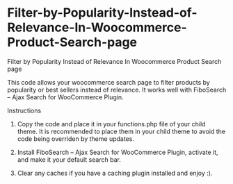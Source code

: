 # Filter-by-Popularity-Instead-of-Relevance-In-Woocommerce-Product-Search-page
Filter by Popularity Instead of Relevance In Woocommerce Product Search page

This code allows your woocommerce search page to filter products by popularity or best sellers instead of relevance. It works well with FiboSearch – Ajax Search for WooCommerce Plugin.

Instructions

1. Copy the code and place it in your functions.php file of your child theme. It is recommended to place them in your child theme to avoid the code being overriden by theme updates.

2. Install FiboSearch – Ajax Search for WooCommerce Plugin, activate it, and make it your default search bar.

3. Clear any caches if you have a caching plugin installed and enjoy :).
